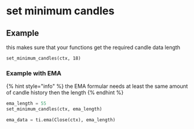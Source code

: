 # set minimum candles

## Example

this makes sure that your functions get the required candle data length

```
set_minimum_candles(ctx, 18)
```

### Example with EMA

{% hint style="info" %}
the EMA formular needs at least the same amount of candle history then the length
{% endhint %}

```python
ema_length = 55
set_minimum_candles(ctx, ema_length)

ema_data = ti.ema(Close(ctx), ema_length)
```

